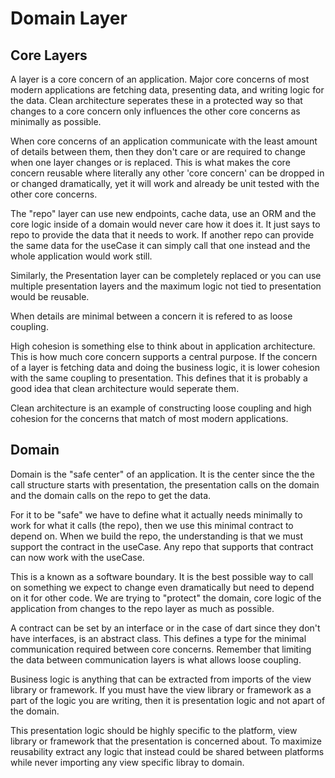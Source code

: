 # Domain Layer


## Core Layers

A layer is a core concern of an application. Major core concerns of most modern applications are fetching data, presenting data, and writing logic for the data. Clean architecture seperates these in a protected way so that changes to a core concern only influences the other core concerns as minimally as possible.

When core concerns of an application communicate with the least amount of details between them, then they don't care or are required to change when one layer changes or is replaced. This is what makes the core concern reusable where literally any other 'core concern' can be dropped in or changed dramatically, yet it will work and already be unit tested with the other core concerns. 

The "repo" layer can use new endpoints, cache data, use an ORM and the core logic inside of a domain would never care how it does it. It just says to repo to provide the data that it needs to work. If another repo can provide the same data for the useCase it can simply call that one instead and the whole application would work still.

Similarly, the Presentation layer can be completely replaced or you can use multiple presentation layers and the maximum logic not tied to presentation would be reusable.

When details are minimal between a concern it is refered to as loose coupling. 

High cohesion is something else to think about in application architecture. This is how much core concern supports a central purpose. If the concern of a layer is fetching data and doing the business logic, it is lower cohesion with the same coupling to presentation. This defines that it is probably a good idea that clean architecture would seperate them.

Clean architecture is an example of constructing loose coupling and high cohesion for the concerns that match of most modern applications. 

## Domain

Domain is the "safe center" of an application. It is the center since the the call structure starts with presentation, the presentation calls on the domain and the domain calls on the repo to get the data. 

For it to be "safe" we have to
define what it actually needs minimally to work for what it calls (the repo), then we use this minimal contract to depend on. When we build the repo, the understanding is that we must support the contract in the useCase. Any repo that supports that contract can now work with the useCase. 

This is a known as a software boundary. It is the best possible way to call on something we expect to change even dramatically but need to depend on it for other code. We are trying to "protect" the domain, core logic of the application from changes to the repo layer as much as possible. 

A contract can be set by an interface or in the case of dart since they don't have interfaces, is an abstract class. This defines a type for the minimal communication required between core concerns. Remember that limiting the data between communication layers is what allows loose coupling.

Business logic is anything that can be extracted from imports of the view library or framework. If you must have the view library or framework as a part of the logic you are writing, then it is presentation logic and not apart of the domain. 

This presentation logic should be highly specific to the platform, view library or framework that the presentation is concerned about. To maximize reusability extract any logic that instead could be shared between platforms while never importing any view specific libray to domain.


